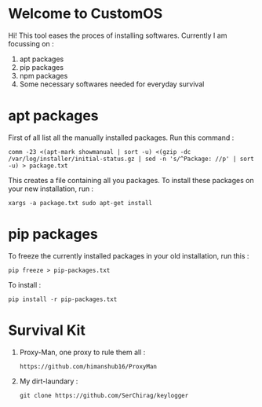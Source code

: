 # Welcome to CustomOS

Hi! This tool eases the proces of installing softwares. Currently I am focussing on :

 1. apt packages
 2. pip packages
 3. npm packages
 4. Some necessary softwares needed for everyday survival

# apt packages

First of all list all the manually installed packages. Run this command : 

    comm -23 <(apt-mark showmanual | sort -u) <(gzip -dc /var/log/installer/initial-status.gz | sed -n 's/^Package: //p' | sort -u) > package.txt
  
 This creates  a file containing all you packages. To install these packages on your new installation, run : 

    xargs -a package.txt sudo apt-get install

# pip packages

To freeze the currently installed packages in your old installation, run this : 

    pip freeze > pip-packages.txt

To install : 

    pip install -r pip-packages.txt

#  Survival Kit

 1. 
	Proxy-Man, one proxy to rule them all : 
		
		https://github.com/himanshub16/ProxyMan
 2. 
	My dirt-laundary : 

	    git clone https://github.com/SerChirag/keylogger


